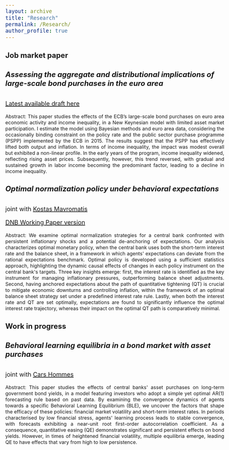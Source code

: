 ```yaml
---
layout: archive
title: "Research"
permalink: /Research/
author_profile: true
---
```

<style>
  body {
    font-size: 20px; /* Adjust body font size as needed */
  }
  h1, h2, h3, h4, h5, h6 {
    font-size: 24px; /* Adjust heading font sizes as needed */
  }
  .author__avatar {
    width: 100px; /* Adjust avatar size as needed */
    height: 100px; /* Adjust avatar size as needed */
  }
</style>


## Job market paper ## 

##### Assessing the aggregate and distributional implications of large-scale bond purchases in the euro area #####

[Latest available draft here](https://carrieralexandre.github.io/assets/Carrier_JMP_2023.pdf) 

<p style="text-align: justify">
<font size="3"> Abstract: This paper studies the effects of the ECB’s large-scale bond purchases on euro area economic activity and income inequality, in a New Keynesian model with limited asset market participation. I estimate the model using Bayesian methods and euro area data, considering the occasionally binding constraint on the policy rate and the public sector purchase programme (PSPP) implemented by the ECB in 2015. The results suggest that the PSPP has effectively lifted both output and inflation. In terms of income inequality, the impact was modest overall but exhibited a non-linear profile. In the early years of the program, income inequality widened, reflecting rising asset prices. Subsequently, however, this trend reversed, with gradual and sustained growth in labor income becoming the predominant factor, leading to a decline in income inequality. </font>
</p>

##### Optimal normalization policy under behavioral expectations #####
joint with [Kostas Mavromatis](https://sites.google.com/site/konstantinossmavromatis/)

[DNB Working Paper version](https://www.dnb.nl/media/ictouenh/working_paper_no-800.pdf) 


<p style="text-align: justify">
<font size="3"> Abstract: We examine optimal normalization strategies for a central bank confronted with persistent inflationary shocks and a potential de-anchoring of expectations. Our analysis characterizes optimal monetary policy, when the central bank uses both the short-term interest rate and the balance sheet, in a framework in which agents' expectations can deviate from the rational expectations benchmark. Optimal policy is developed using a sufficient statistics approach, highlighting the dynamic causal effects of changes in each policy instrument on the central bank's targets. Three key insights emerge: first, the interest rate is identified as the key instrument for managing inflationary pressures, outperforming balance sheet adjustments. Second, having anchored expectations about the path of quantitative tightening (QT) is crucial to mitigate economic downturns and controlling inflation, within the framework of an optimal balance sheet strategy set under a predefined interest rate rule. Lastly, when both the interest rate and QT are set optimally, expectations are found to significantly influence the optimal interest rate trajectory, whereas their impact on the optimal QT path is comparatively minimal. </font>
</p>


## Work in progress ## 

##### Behavioral learning equilibria in a bond market with asset purchases #####
joint with [Cars Hommes](https://www.uva.nl/en/profile/h/o/c.h.hommes/c.h.hommes.html)

<p style="text-align: justify">
<font size="3"> Abstract: This paper studies the effects of central banks' asset purchases on long-term government bond yields, in a model featuring investors who adopt a simple yet optimal AR(1) forecasting rule based on past data. By examining the convergence dynamics of agents towards a specific Behavioral Learning Equilibrium (BLE),  we uncover the factors that shape the efficacy of these policies:  financial market volatility and short-term interest rates. In periods characterised by low financial stress, agents' learning process leads to stable convergence, with forecasts exhibiting a near-unit root first-order autocorrelation coefficient. As a consequence, quantitative easing (QE) demonstrates significant and persistent effects on bond yields. However, in times of heightened financial volatility, multiple equilibria emerge, leading QE to have effects that vary from high to low persistence. </font>
</p>


